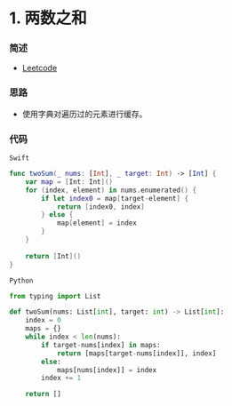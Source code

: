 # 1. 两数之和


### 简述

- [Leetcode](https://leetcode-cn.com/problems/two-sum/)

### 思路

- 使用字典对遍历过的元素进行缓存。

### 代码

`Swift`

```swift
func twoSum(_ nums: [Int], _ target: Int) -> [Int] {
    var map = [Int: Int]()
    for (index, element) in nums.enumerated() {
        if let index0 = map[target-element] {
            return [index0, index]
        } else {
            map[element] = index
        }
    }
    
    return [Int]()
}
```

`Python`

```python
from typing import List

def twoSum(nums: List[int], target: int) -> List[int]:
    index = 0
    maps = {}
    while index < len(nums):
        if target-nums[index] in maps:
            return [maps[target-nums[index]], index]
        else:
            maps[nums[index]] = index
        index += 1

    return []
```